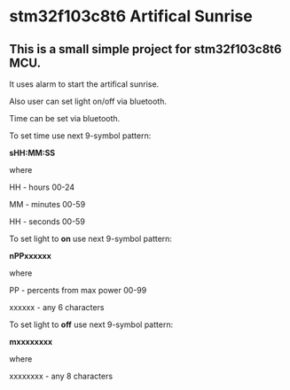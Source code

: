 # stm32f103c8t6 Artifical Sunrise

## This is a small simple project for stm32f103c8t6 MCU.


It uses alarm to start the artifical sunrise.

Also user can set light on/off via bluetooth.

Time can be set via bluetooth.


To set time use next 9-symbol pattern:

**sHH:MM:SS**

where 

HH - hours    00-24

MM - minutes  00-59

HH - seconds  00-59


To set light to **on** use next 9-symbol pattern:

**nPPxxxxxx**

where 

PP - percents from max power 00-99

xxxxxx - any 6 characters


To set light to **off** use next 9-symbol pattern:

**mxxxxxxxx**

where 

xxxxxxxx - any 8 characters
